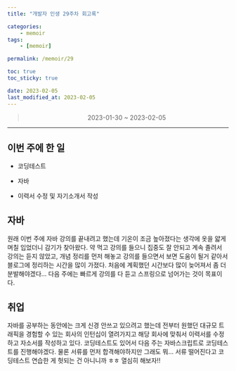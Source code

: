 ```yaml
---
title: "개발자 인생 29주차 회고록"

categories:
    - memoir
tags:
    - [memoir]

permalink: /memoir/29

toc: true
toc_sticky: true

date: 2023-02-05
last_modified_at: 2023-02-05
---
```


> <center> 2023-01-30 ~ 2023-02-05 </center>

---

## 이번 주에 한 일 

- 코딩테스트

- 자바

- 이력서 수정 및 자기소개서 작성

## 자바

원래 이번 주에 자바 강의를 끝내려고 했는데 기온이 조금 높아졌다는 생각에 옷을 얇게 며칠 입었더니 감기가 찾아왔다. 약 먹고 강의를 들으니 집중도 잘 안되고 계속 졸려서 강의는 듣지 않았고, 개념 정리를 먼저 해놓고 강의를 들으면서 보면 도움이 될거 같아서 블로그에 정리하는 시간을 많이 가졌다. 처음에 계획했던 시간보다 많이 늦어져서 좀 더 분발해야겠다... 다음 주에는 빠르게 강의를 다 듣고 스프링으로 넘어가는 것이 목표이다.

## 취업

자바를 공부하는 동안에는 크게 신경 안쓰고 있으려고 했는데 전부터 원했던 대규모 트래픽을 경험할 수 있는 회사의 인턴십이 열려가지고 해당 회사에 맞춰서 이력서를 수정하고 자소서를 작성하고 있다. 코딩테스트도 있어서 다음 주는 자바스크립트로 코딩테스트를 진행해야겠다. 물론 서류를 먼저 합격해야하지만 그래도 뭐... 서류 떨어진다고 코딩테스트 연습한 게 헛되는 건 아니니까 ㅎㅎ 열심히 해보자!!